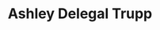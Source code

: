 ---
title: Ashley Delegal Trupp
redirect_from:
  - /Ashley_Delegal
layout: people
image: 
image_credit: 
image_alt: 
image_caption: 
Details:
  Website: 
  Facebook:
  Twitter: 
  Instagram: 
  LinkedIn: 
  IBDB: 
  IMDb: 
external_links:
---